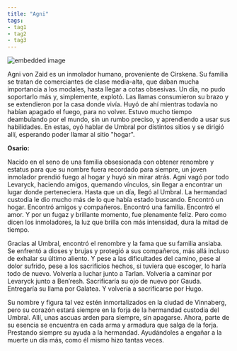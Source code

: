 ```yaml
---
title: "Agni"
tags:
- tag1
- tag2
- tag3
---
```

![embedded image](https://assets.legendkeeper.com/dbab40f0-12ff-45f6-a9f1-8427bc7a7881.png "Attachment")

Agni von Zaid es un inmolador humano, proveniente de Cirskena. Su familia se tratan de comerciantes de clase media-alta, que daban mucha importancia a los modales, hasta llegar a cotas obsesivas. Un día, no pudo soportarlo más y, simplemente, explotó. Las llamas consumieron su brazo y se extendieron por la casa donde vivía. Huyó de ahí mientras todavía no habían apagado el fuego, para no volver. Estuvo mucho tiempo deambulando por el mundo, sin un rumbo preciso, y aprendiendo a usar sus habilidades. En estas, oyó hablar de Umbral por distintos sitios y se dirigió allí, esperando poder llamar al sitio "hogar".

**Osario:**

Nacido en el seno de una familia obsesionada con obtener renombre y estatus para que su nombre fuera recordado para siempre, un joven inmolador prendió fuego al hogar y huyó sin mirar atrás. Agni vagó por todo Levaryck, haciendo amigos, quemando vínculos, sin llegar a encontrar un lugar donde perteneciera. Hasta que un día, llegó al Umbral. La hermandad custodia le dio mucho más de lo que había estado buscando. Encontró un hogar. Encontró amigos y compañeros. Encontró una familia. Encontró el amor. Y por un fugaz y brillante momento, fue plenamente feliz. Pero como dicen los inmoladores, la luz que brilla con más intensidad, dura la mitad de tiempo.

Gracias al Umbral, encontró el renombre y la fama que su familia ansiaba. Se enfrentó a dioses y brujas y protegió a sus compañeros, más allá incluso de exhalar su último aliento. Y pese a las dificultades del camino, pese al dolor sufrido, pese a los sacrificios hechos, si tuviera que escoger, lo haría todo de nuevo. Volvería a luchar junto a Tarlan. Volvería a caminar por Levaryck junto a Ben’resh. Sacrificaría su ojo de nuevo por Gauda. Entregaría su llama por Galatea. Y volvería a sacrificarse por Hugo.

Su nombre y figura tal vez estén inmortalizados en la ciudad de Vinnaberg, pero su corazón estará siempre en la forja de la hermandad custodia del Umbral. Allí, unas ascuas arden para siempre, sin apagarse. Ahora, parte de su esencia se encuentra en cada arma y armadura que salga de la forja. Prestando siempre su ayuda a la hermandad. Ayudándoles a engañar a la muerte un día más, como él mismo hizo tantas veces.